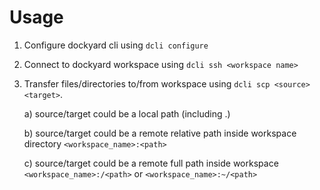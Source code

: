 Usage
======

1. Configure dockyard cli using `dcli configure`
2. Connect to dockyard workspace using `dcli ssh <workspace name>`
3. Transfer files/directories to/from workspace using `dcli scp <source> <target>`.

    a) source/target could be a local path (including .)

    b) source/target could be a remote relative path inside workspace directory `<workspace_name>:<path>`

    c) source/target could be a remote full path inside workspace `<workspace_name>:/<path>` or `<workspace_name>:~/<path>`

